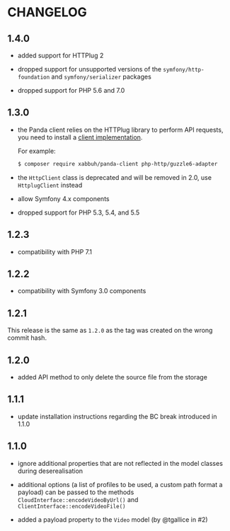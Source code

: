 CHANGELOG
=========

1.4.0
-----

* added support for HTTPlug 2

* dropped support for unsupported versions of the `symfony/http-foundation` and
  `symfony/serializer` packages

* dropped support for PHP 5.6 and 7.0

1.3.0
-----

* the Panda client relies on the HTTPlug library to perform API requests,
  you need to install a [client implementation](https://packagist.org/providers/php-http/client-implementation).

  For example:

  ```bash
  $ composer require xabbuh/panda-client php-http/guzzle6-adapter
  ```

* the `HttpClient` class is deprecated and will be removed in 2.0, use
  `HttplugClient` instead

* allow Symfony 4.x components

* dropped support for PHP 5.3, 5.4, and 5.5

1.2.3
-----

* compatibility with PHP 7.1

1.2.2
-----

* compatibility with Symfony 3.0 components

1.2.1
-----

This release is the same as `1.2.0` as the tag was created on the wrong
commit hash.

1.2.0
-----

* added API method to only delete the source file from the storage

1.1.1
-----

* update installation instructions regarding the BC break introduced in 1.1.0

1.1.0
-----

* ignore additional properties that are not reflected in the model classes
  during deserealisation

* additional options (a list of profiles to be used, a custom path format a
  payload) can be passed to the methods ``CloudInterface::encodeVideoByUrl()``
  and ``ClientInterface::encodeVideoFile()``

* added a payload property to the ``Video`` model (by @tgallice in #2)
